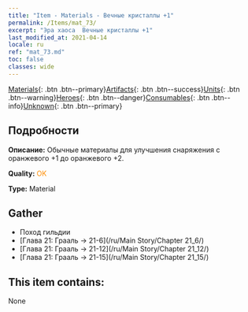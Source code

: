 ```yaml
---
title: "Item - Materials - Вечные кристаллы +1"
permalink: /Items/mat_73/
excerpt: "Эра хаоса  Вечные кристаллы +1"
last_modified_at: 2021-04-14
locale: ru
ref: "mat_73.md"
toc: false
classes: wide
---
```

 [Materials](/ru/Items/){: .btn .btn--primary}[Artifacts](/ru/Items/Artifacts/){: .btn .btn--success}[Units](/ru/Items/Units/){: .btn .btn--warning}[Heroes](/ru/Items/Heroes/){: .btn .btn--danger}[Consumables](/ru/Items/Consumables/){: .btn .btn--info}[Unknown](/ru/Items/Unknown/){: .btn .btn--primary}

## Подробности
 **Описание:** Обычные материалы для улучшения снаряжения c оранжевого +1 до оранжевого +2.

 **Quality:** <span style="color: #FF8C00">OK</span>

 **Type:** Material

## Gather

*    Поход гильдии 
*    [Глава 21: Грааль -> 21-6](/ru/Main Story/Chapter 21_6/) 
*    [Глава 21: Грааль -> 21-12](/ru/Main Story/Chapter 21_12/) 
*    [Глава 21: Грааль -> 21-15](/ru/Main Story/Chapter 21_15/) 

## This item contains:

  None


